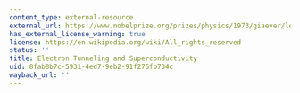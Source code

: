```yaml
---
content_type: external-resource
external_url: https://www.nobelprize.org/prizes/physics/1973/giaever/lecture/
has_external_license_warning: true
license: https://en.wikipedia.org/wiki/All_rights_reserved
status: ''
title: Electron Tunneling and Superconductivity
uid: 8fab8b7c-5931-4ed7-9eb2-91f275fb704c
wayback_url: ''
---
```

